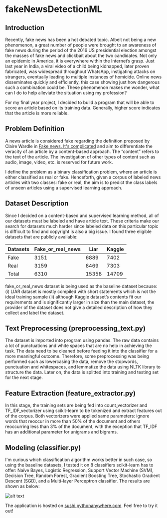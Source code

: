 # fakeNewsDetectionML

## **Introduction**
Recently, fake news has been a hot debated topic. Albeit not being a new phenomenon, a great number of people were brought to an awareness of fake news during the period of the 2016 US presidential election amongst the masses of fake news and clickbait about the two candidates. Not only an epidemic in America, it is everywhere within the Internet’s grasp. Just last year in India, a viral video of a child being kidnapped, later proven fabricated, was widespread throughout WhatsApp, instigating attacks on strangers, eventually leading to multiple instances of homicide. Online news disseminates quickly and efficiently, this case showing just how dangerous such a combination could be. These phenomenon makes me wonder, what can I do to help alleviate the situation using my profession? 

For my final year project, I decided to build a program that will be able to score an article based on its training data. Generally, higher score indicates that the article is more reliable. 

## **Problem Definition**
A news article is considered fake regarding the definition proposed by Claire Wardle in [Fake news. It's complicated](https://firstdraftnews.org/fake-news-complicated/) and aim to differentiate the veracity of an article by a content-based approach. The “content” refers to the text of the article. The investigation of other types of content such as audio, image, video, etc. is reserved for future work.

I define the problem as a binary classification problem, where an article is either classified as real or fake. Henceforth, given a corpus of labeled news articles with two classes: fake or real, the aim is to predict the class labels of unseen articles using a supervised learning approach.

## **Dataset Description**
Since I decided on a content-based and supervised learning method, all of our datasets must be labeled and have article text. These criteria make our search for datasets much harder since labeled data on this particular topic is difficult to find and copyright is also a big issue. I found three eligible datasets that are publicly available:

| Datasets	| Fake_or_real_news	| Liar	| Kaggle |
| --- | --- | --- | --- |
| Fake	| 3151	| 6889	| 7402 |
| Real	| 3159	| 8469	| 7303 |
| Total	| 6310	| 15358	| 14709 |

fake_or_real_news dataset is being used as the baseline dataset because:
(i) LIAR dataset is mostly compiled with short statements which is not the ideal training sample 
(ii) although Kaggle dataset’s contents fit our requirements and is significantly larger in size than the main dataset, the provider of the dataset does not give a detailed description of how they collect and label the dataset.

## **Text Preprocessing (preprocessing_text.py)**
The dataset is imported into program using pandas. The raw data contains a lot of punctuations and white spaces that are no help in achieving the task. The data need to be cleaned before feeding it into the classifier for a more meaningful outcome. Therefore, some preprocessing was being performed such as lowercasing the data, remove the stopwords, punctuation and whitespaces, and lemmatize the data using NLTK library to structure the data. Later on, the data is splitted into training and testing set for the next stage.

## **Feature Extraction (feature_extractor.py)**
In this stage, the training sets are being fed into count_vectorizer and TF_IDF_vectorizer using scikit-learn to be tokenized and extract features out of the corpus. Both vectorizers were applied same parameters: ignore words that reoccur in more than 50% of the document and others reoccurring less than 3% of the document, with the exception that TF_IDF has an additional parameter for unigrams and bigrams.

## **Modeling (classifier.py)**
I'm curious which classification algorithm works better in such case, so using the baseline datasets, I tested it on 8 classifiers scikit-learn has to offer: Naïve Bayes, Logistic Regression, Support Vector Machine (SVM), Decision Tree, Random Forest, Gradient Boosting Tree, Stochastic Gradient Descent (SGD), and a Multi-layer Perceptron classifier. The results are shown as below:

![alt text](C:\Users\sone_\Desktop\Project,Paper-related\result.png "result")

The application is hosted on [sushi.pythonanywhere.com](http://sushi.pythonanywhere.com). Feel free to try it out!


